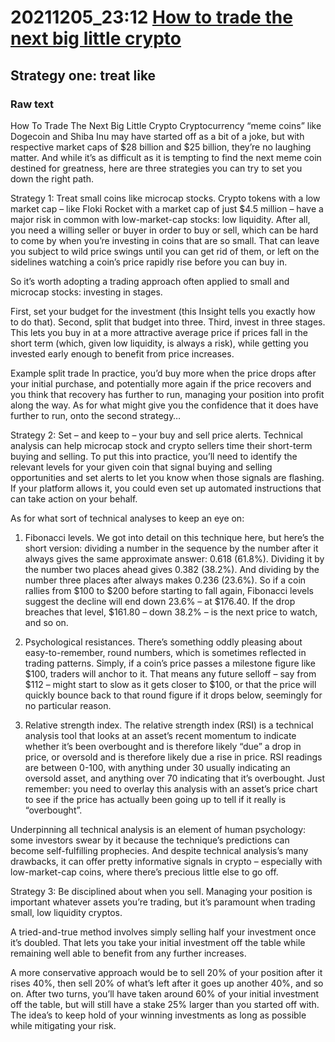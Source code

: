 # 20211205_23:12 [How to trade the next big little crypto](https://subscriptions.finimize.com/content/Q29udGVudFBpZWNlOjM4NjY=/how-trade-next-big-little-crypto)

## Strategy one: treat like



### Raw text


How To Trade The Next Big Little Crypto
Cryptocurrency “meme coins” like Dogecoin and Shiba Inu may have started off as a bit of a joke, but with respective market caps of $28 billion and $25 billion, they’re no laughing matter. And while it’s as difficult as it is tempting to find the next meme coin destined for greatness, here are three strategies you can try to set you down the right path.

Strategy 1: Treat small coins like microcap stocks.
Crypto tokens with a low market cap – like Floki Rocket with a market cap of just $4.5 million – have a major risk in common with low-market-cap stocks: low liquidity. After all, you need a willing seller or buyer in order to buy or sell, which can be hard to come by when you’re investing in coins that are so small. That can leave you subject to wild price swings until you can get rid of them, or left on the sidelines watching a coin’s price rapidly rise before you can buy in.

So it’s worth adopting a trading approach often applied to small and microcap stocks: investing in stages.

First, set your budget for the investment (this Insight tells you exactly how to do that). Second, split that budget into three. Third, invest in three stages. This lets you buy in at a more attractive average price if prices fall in the short term (which, given low liquidity, is always a risk), while getting you invested early enough to benefit from price increases.

Example split trade
In practice, you’d buy more when the price drops after your initial purchase, and potentially more again if the price recovers and you think that recovery has further to run, managing your position into profit along the way. As for what might give you the confidence that it does have further to run, onto the second strategy…

Strategy 2: Set – and keep to – your buy and sell price alerts.
Technical analysis can help microcap stock and crypto sellers time their short-term buying and selling. To put this into practice, you’ll need to identify the relevant levels for your given coin that signal buying and selling opportunities and set alerts to let you know when those signals are flashing. If your platform allows it, you could even set up automated instructions that can take action on your behalf.

As for what sort of technical analyses to keep an eye on:

1. Fibonacci levels.
We got into detail on this technique here, but here’s the short version: dividing a number in the sequence by the number after it always gives the same approximate answer: 0.618 (61.8%). Dividing it by the number two places ahead gives 0.382 (38.2%). And dividing by the number three places after always makes 0.236 (23.6%). So if a coin rallies from $100 to $200 before starting to fall again, Fibonacci levels suggest the decline will end down 23.6% – at $176.40. If the drop breaches that level, $161.80 – down 38.2% – is the next price to watch, and so on.

2. Psychological resistances.
There’s something oddly pleasing about easy-to-remember, round numbers, which is sometimes reflected in trading patterns. Simply, if a coin’s price passes a milestone figure like $100, traders will anchor to it. That means any future selloff – say from $112 – might start to slow as it gets closer to $100, or that the price will quickly bounce back to that round figure if it drops below, seemingly for no particular reason.

3. Relative strength index.
The relative strength index (RSI) is a technical analysis tool that looks at an asset’s recent momentum to indicate whether it’s been overbought and is therefore likely “due” a drop in price, or oversold and is therefore likely due a rise in price. RSI readings are between 0-100, with anything under 30 usually indicating an oversold asset, and anything over 70 indicating that it’s overbought. Just remember: you need to overlay this analysis with an asset’s price chart to see if the price has actually been going up to tell if it really is “overbought”.

Underpinning all technical analysis is an element of human psychology: some investors swear by it because the technique’s predictions can become self-fulfilling prophecies. And despite technical analysis’s many drawbacks, it can offer pretty informative signals in crypto – especially with low-market-cap coins, where there’s precious little else to go off.

Strategy 3: Be disciplined about when you sell.
Managing your position is important whatever assets you’re trading, but it’s paramount when trading small, low liquidity cryptos.

A tried-and-true method involves simply selling half your investment once it’s doubled. That lets you take your initial investment off the table while remaining well able to benefit from any further increases.

A more conservative approach would be to sell 20% of your position after it rises 40%, then sell 20% of what’s left after it goes up another 40%, and so on. After two turns, you’ll have taken around 60% of your initial investment off the table, but will still have a stake 25% larger than you started off with. The idea’s to keep hold of your winning investments as long as possible while mitigating your risk.


